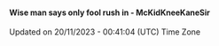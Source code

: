 #### Wise man says only fool rush in - McKidKneeKaneSir
Updated on 20/11/2023 - 00:41:04 (UTC) Time Zone
